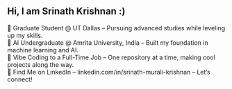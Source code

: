 ## Hi, I am Srinath Krishnan :)
🏫 Graduate Student @ UT Dallas – Pursuing advanced studies while leveling up my skills.</br>
🤖 AI Undergraduate @ Amrita University, India – Built my foundation in machine learning and AI.</br>
🎸 Vibe Coding to a Full-Time Job – One repository at a time, making cool projects along the way.</br>
🔗 Find Me on LinkedIn – linkedin.com/in/srinath-murali-krishnan – Let’s connect!</br>
